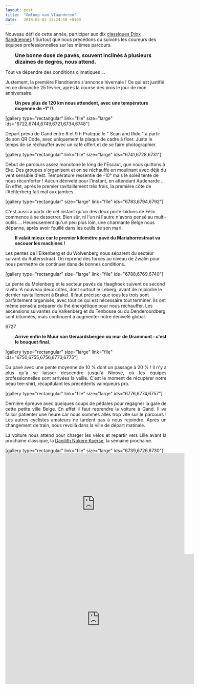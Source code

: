 ```yaml
---
layout: post
title:  "Omloop van Vlaanderen"
date:   2018-03-03 12:24:50 +0100
---
```

Nouveau défi de cette année, participer aux dix <a href="http://twomoulins.fr/category/competitions/competitions-velo/classiques-flandriennes/">classiques Etixx flandriennes</a> !
Surtout que nous précédons ou suivons les coureurs des équipes professionnelles sur les mêmes parcours.
<p style="padding-left: 30px;"><strong style="font-size: 12pt;">Une bonne dose de pavés, souvent inclinés à plusieurs dizaines de degrés, nous attend.</strong></p>
Tout va dépendre des conditions climatiques ...

Justement, la première Flandrienne s'annonce hivernale !
Ce qui est justifié en ce dimanche 25 février, après la course des pros le jour de mon anniversaire.
<p style="padding-left: 30px;"><strong>Un peu plus de 120 km nous attendent, avec une température moyenne de -1° !!</strong></p>
[gallery type="rectangular" link="file" size="large" ids="6722,6744,6749,6721,6734,6748"]

Départ prévu de Gand entre 8 et 9 h
Pratique le " Scan and Ride " à partir de son QR Code, avec uniquement la plaque de cadre à fixer.
Juste le temps de se réchauffer avec un café offert et de se faire photographier.

[gallery type="rectangular" link="file" size="large" ids="6741,6728,6731"]

Début de parcours assez monotone le long de l'Escaut, que nous quittons à Eke.
Des groupes s'organisent et on se réchauffe en moulinant avec déjà du vent sensible d'est.
Température ressentie de -10° mais le soleil tente de nous réconforter !
Aucun dénivelé pour l'instant, en attendant Audenarde ...
En effet, après le premier ravitaillement très frais, la première côte de l'Achterberg fait mal aux jambes.

[gallery type="rectangular" size="large" link="file" ids="6783,6794,6792"]

C'est aussi à partir de cet instant qu'un des deux porte-bidons de Félix commence à se desserrer.
Bien sûr, ni l'un ni l'autre n'avons pensé au multi-outils ...
Heureusement qu'un peu plus loin, une charmante Belge nous dépanne, après avoir fouillé dans les outils de son mari.
<p style="padding-left: 30px;"><strong>Il valait mieux car le premier kilomètre pavé du Mariaborrestraat va secouer les machines !</strong></p>
Les pentes de l'Eikenberg et du Wolvenberg nous séparent du secteur suivant du Ruitersstraat.
On reprend des forces au niveau de Zwalm pour nous permettre de continuer dans de bonnes conditions.

[gallery type="rectangular" size="large" link="file" ids="6788,6769,6740"]

La pente du Molenberg et le secteur pavés de Haaghoek suivent ce second ravito.
A  nouveau deux côtes, dont surtout le Leberg, avant de rejoindre le dernier ravitaillement à Brakel.
Il faut préciser que tous les trois sont parfaitement organisés, avec tout ce qui est nécessaire tout terminer.
Ils ont même pensé à préparer du thé énergétique pour nous réchauffer.
Les ascensions suivantes du Valkenberg et du Tenbosse ou du Denderoordberg sont bitumées, mais continuent à augmenter notre dénivelé global.


6727
<p style="padding-left: 30px; text-align: justify;"><strong>Arrive enfin le Muur van Geraardsbergen ou mur de Grammont : c'est le bouquet final.</strong></p>
[gallery type="rectangular" size="large" link="file" ids="6750,6755,6756,6773,6775"]
<p style="text-align: justify;">Du pavé avec une pente moyenne de 10 % dont un passage à 20 % !
Il n'y a plus qu'à se laisser descendre jusqu'à Ninove, où les équipes professionnelles sont arrivées la veille.
C'est le moment de récupérer notre beau tee-shirt, récapitulant les précédents vainqueurs pro.</p>
[gallery type="rectangular" link="file" size="large" ids="6776,6774,6757"]
<p style="text-align: justify;">Dernière épreuve avec quelques coups de pédales pour regagner la gare de cette petite ville Belge.
En effet il faut reprendre la voiture à Gand.
Il va falloir patienter une heure car nous sommes allés trop vite sur le parcours !
Les autres cyclistes amateurs ne tardent pas à nous rejoindre.
Après un changement de train, nous revoilà dans la ville de départ matinale.</p>
<p style="text-align: justify;">La voiture nous attend pour charger les vélos et repartir vers Lille avant la prochaine classique, la <a href="http://twomoulins.fr/danilith-nokere-koerse/">Danilith Nokere Koerse</a>, la semaine prochaine.</p>
[gallery type="rectangular" link="file" size="large" ids="6739,6726,6730"]

<center><iframe src="https://www.youtube.com/embed/iAebG28oc20" width="560" height="315" frameborder="0" allowfullscreen="allowfullscreen"></iframe></center>

<center><iframe src="https://www.strava.com/activities/1425917052/embed/3b798e93062aa910236312cd54c5bd9c8f9b276c" width="590" height="405" frameborder="0" scrolling="no" data-mce-fragment="1"></iframe></center>